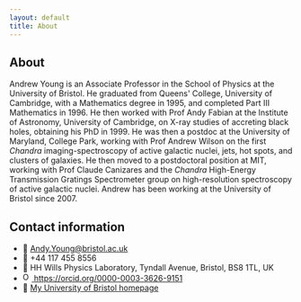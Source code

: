 ```yaml
---
layout: default
title: About
---
```


## About

Andrew Young is an Associate Professor in the School of Physics at the University of Bristol. He graduated from Queens' College, University of Cambridge, with a Mathematics degree in 1995, and completed Part III Mathematics in 1996. He then worked with Prof Andy Fabian at the Institute of Astronomy, University of Cambridge, on X-ray studies of accreting black holes, obtaining his PhD in 1999. He was then a postdoc at the University of Maryland, College Park, working with Prof Andrew Wilson on the first *Chandra* imaging-spectroscopy of active galactic nuclei, jets, hot spots, and clusters of galaxies. He then moved to a postdoctoral position at MIT, working with Prof Claude Canizares and the *Chandra* High-Energy Transmission Gratings Spectrometer group on high-resolution spectroscopy of active galactic nuclei. Andrew has been working at the University of Bristol since 2007.

## Contact information

- 📧 [Andy.Young@bristol.ac.uk](mailto:Andy.Young@bristol.ac.uk)
- 📱 +44 117 455 8556
- 📮 HH Wills Physics Laboratory, Tyndall Avenue, Bristol, BS8 1TL, UK
- <a href="https://orcid.org/0000-0003-3626-9151"> <img alt="ORCID logo"
  src="https://info.orcid.org/wp-content/uploads/2019/11/orcid_16x16.png"
  width="16" height="16" /> https://orcid.org/0000-0003-3626-9151 </a>
- 🔗 [My University of Bristol
  homepage](https://www.bristol.ac.uk/people/person/Andrew-Young-05884318-2412-4ab4-9433-ac586e893582/)
